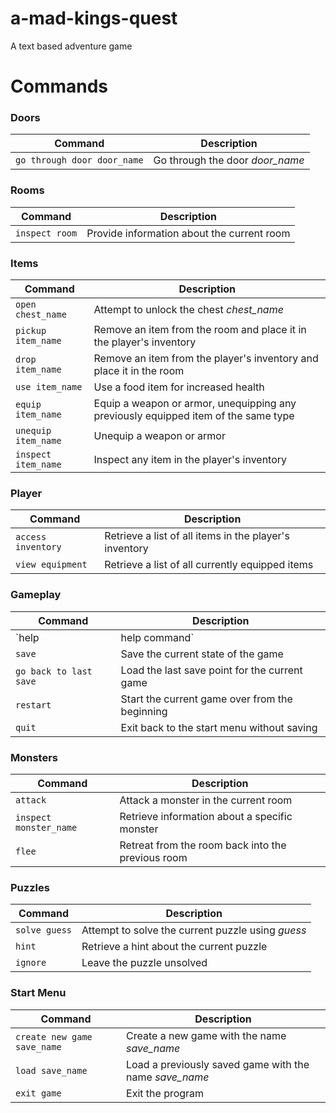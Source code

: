 # a-mad-kings-quest
A text based adventure game

# Commands

### Doors

| Command | Description |
| ------- | ----------- |
| `go through door door_name` | Go through the door *door_name* |


### Rooms

| Command | Description |
| ------- | ----------- |
| `inspect room` | Provide information about the current room |

### Items

| Command | Description |
| ------- | ----------- |
| `open chest_name` | Attempt to unlock the chest *chest_name* |
| `pickup item_name` | Remove an item from the room and place it in the player's inventory |
| `drop item_name` | Remove an item from the player's inventory and place it in the room |
| `use item_name` | Use a food item for increased health |
| `equip item_name` | Equip a weapon or armor, unequipping any previously equipped item of the same type |
| `unequip item_name` | Unequip a weapon or armor |
| `inspect item_name` | Inspect any item in the player's inventory |

### Player

| Command | Description |
| ------- | ----------- |
| `access inventory` | Retrieve a list of all items in the player's inventory |
| `view equipment` | Retrieve a list of all currently equipped items |

### Gameplay

| Command | Description |
| ------- | ----------- |
| `help | help command` | Retrieve a list of currently available commands or help with a specific command |
| `save` | Save the current state of the game |
| `go back to last save` | Load the last save point for the current game |
| `restart` | Start the current game over from the beginning |
| `quit` | Exit back to the start menu without saving |

### Monsters

| Command | Description |
| ------- | ----------- |
| `attack` | Attack a monster in the current room |
| `inspect monster_name` | Retrieve information about a specific monster |
| `flee` | Retreat from the room back into the previous room |

### Puzzles

| Command | Description |
| ------- | ----------- |
| `solve guess` | Attempt to solve the current puzzle using *guess* |
| `hint` | Retrieve a hint about the current puzzle |
| `ignore` | Leave the puzzle unsolved |

### Start Menu

| Command | Description |
| ------- | ----------- |
| `create new game save_name` | Create a new game with the name *save_name* |
| `load save_name` | Load a previously saved game with the name *save_name* |
| `exit game` | Exit the program |
